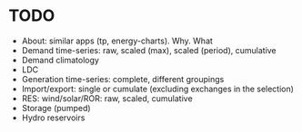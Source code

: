 # TODO 

- About: similar apps (tp, energy-charts). Why. What
- Demand time-series: raw, scaled (max), scaled (period), cumulative
- Demand climatology
- LDC
- Generation time-series: complete, different groupings
- Import/export: single or cumulate (excluding exchanges in the selection)
- RES: wind/solar/ROR: raw, scaled, cumulative
- Storage (pumped)
- Hydro reservoirs